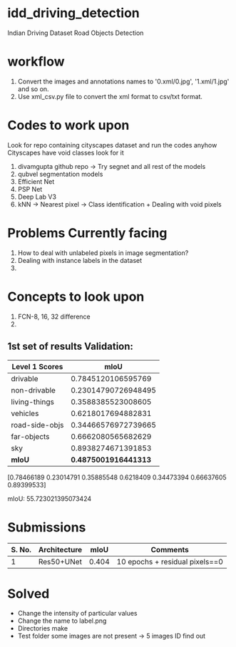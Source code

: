 # idd_driving_detection
Indian Driving Dataset Road Objects Detection

# workflow

1) Convert the images and annotations names to '0.xml/0.jpg', '1.xml/1.jpg' and so on.
2) Use xml_csv.py file to convert the xml format to csv/txt format.


# Codes to work upon 
Look for repo containing cityscapes dataset and run the codes anyhow 
Cityscapes have void classes look for it
1) divamgupta github repo -> Try segnet and all rest of the models
2) qubvel segmentation models 
2) Efficient Net
3) PSP Net
4) Deep Lab V3
5) kNN -> Nearest pixel -> Class identification + Dealing with void pixels

# Problems Currently facing
1) How to deal with unlabeled pixels in image segmentation?
2) Dealing with instance labels in the dataset
3) 

# Concepts to look upon
1) FCN-8, 16, 32 difference
2) 

1st set of results
Validation:
---------------------------------------------
Level 1 Scores | mIoU
-------------|--------------------------------
drivable		|0.7845120106595769
non-drivable	|	0.23014790726948495
living-things	|	0.3588385523008605
vehicles		| 0.6218017694882831
road-side-objs	| 0.34466576972739665
far-objects		| 0.6662080565682629
sky		| 0.8938274671391853
**mIoU**		| **0.4875001916441313**


[0.78466189 0.23014791 0.35885548 0.6218409  0.34473394 0.66637605 0.89399533]

mIoU:				55.723021395073424


# Submissions 
S. No. |Architecture | mIoU | Comments
-------|--------------|------|---------
1 | Res50+UNet| 0.404 | 10 epochs + residual pixels==0


# Solved
* Change the intensity of particular values
* Change the name to label.png
* Directories make
* Test folder some images are not present -> 5 images ID find out
